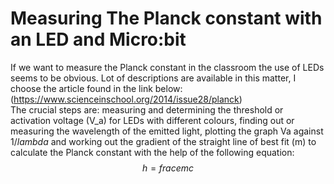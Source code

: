# Measuring The Planck constant with an LED and Micro:bit

If we want to measure the Planck constant in the classroom the use of LEDs seems to be obvious. Lot of descriptions are available in this matter, I choose the article found in the link below: \
(https://www.scienceinschool.org/2014/issue28/planck) \
The crucial steps are: measuring and determining the threshold or activation voltage (V_a) for LEDs with different colours, finding out or measuring the wavelength of the emitted light, plotting the graph Va against 1/$lambda$ and working out the gradient of the straight line of best fit (m) to calculate the Planck constant with the help of the following equation:
$$
h = frac{em}{c}
$$
